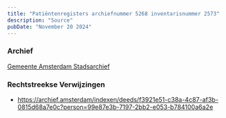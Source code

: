 ```yaml
---
title: "Patiëntenregisters archiefnummer 5268 inventarisnummer 2573"
description: "Source"
pubDate: "November 20 2024"
---
```


### Archief
[Gemeente Amsterdam Stadsarchief](https://archief.amsterdam/)

### Rechtstreekse Verwijzingen
- https://archief.amsterdam/indexen/deeds/f3921e51-c38a-4c87-af3b-0815d68a7e0c?person=99e87e3b-7197-2bb2-e053-b784100a6a2e